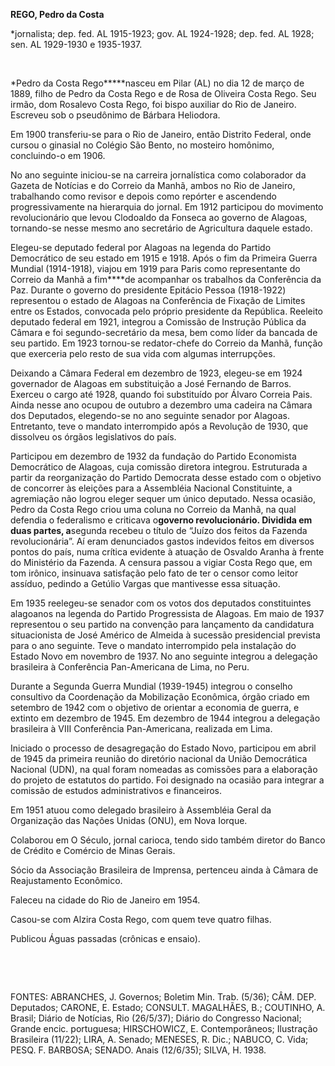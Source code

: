 **REGO, Pedro da Costa**

\*jornalista; dep. fed. AL 1915-1923; gov. AL 1924-1928; dep. fed. AL
1928; sen. AL 1929-1930 e 1935-1937.

 

*Pedro da Costa Rego*****nasceu em Pilar (AL) no dia 12 de março de
1889, filho de Pedro da Costa Rego e de Rosa de Oliveira Costa Rego. Seu
irmão, dom Rosalevo Costa Rego, foi bispo auxiliar do Rio de Janeiro.
Escreveu sob o pseudônimo de Bárbara Heliodora.

Em 1900 transferiu-se para o Rio de Janeiro, então Distrito Federal,
onde cursou o ginasial no Colégio São Bento, no mosteiro homônimo,
concluindo-o em 1906.

No ano seguinte iniciou-se na carreira jornalística como colaborador da
Gazeta de Notícias e do Correio da Manhã, ambos no Rio de Janeiro,
trabalhando como revisor e depois como repórter e ascendendo
progressivamente na hierarquia do jornal. Em 1912 participou do
movimento revolucionário que levou Clodoaldo da Fonseca ao governo de
Alagoas, tornando-se nesse mesmo ano secretário de Agricultura daquele
estado.

Elegeu-se deputado federal por Alagoas na legenda do Partido Democrático
de seu estado em 1915 e 1918. Após o fim da Primeira Guerra Mundial
(1914-1918), viajou em 1919 para Paris como representante do Correio da
Manhã a fim****de acompanhar os trabalhos da Conferência da Paz. Durante
o governo do presidente Epitácio Pessoa (1918-1922) representou o estado
de Alagoas na Conferência de Fixação de Limites entre os Estados,
convocada pelo próprio presidente da República. Reeleito deputado
federal em 1921, integrou a Comissão de Instrução Pública da Câmara e
foi segundo-secretário da mesa, bem como líder da bancada de seu
partido. Em 1923 tornou-se redator-chefe do Correio da Manhã, função que
exerceria pelo resto de sua vida com algumas interrupções.

Deixando a Câmara Federal em dezembro de 1923, elegeu-se em 1924
governador de Alagoas em substituição a José Fernando de Barros. Exerceu
o cargo até 1928, quando foi substituído por Álvaro Correia Pais. Ainda
nesse ano ocupou de outubro a dezembro uma cadeira na Câmara dos
Deputados, elegendo-se no ano seguinte senador por Alagoas. Entretanto,
teve o mandato interrompido após a Revolução de 1930, que dissolveu os
órgãos legislativos do país.

Participou em dezembro de 1932 da fundação do Partido Economista
Democrático de Alagoas, cuja comissão diretora integrou. Estruturada a
partir da reorganização do Partido Democrata desse estado com o objetivo
de concorrer às eleições para a Assembléia Nacional Constituinte, a
agremiação não logrou eleger sequer um único deputado. Nessa ocasião,
Pedro da Costa Rego criou uma coluna no Correio da Manhã, na qual
defendia o federalismo e criticava o****governo revolucionário. Dividida
em duas partes, a****segunda recebeu o título de “Juízo dos feitos da
Fazenda revolucionária”. Aí eram denunciados gastos indevidos feitos em
diversos pontos do país, numa crítica evidente à atuação de Osvaldo
Aranha à frente do Ministério da Fazenda. A censura passou a vigiar
Costa Rego que, em tom irônico, insinuava satisfação pelo fato de ter o
censor como leitor assíduo, pedindo a Getúlio Vargas que mantivesse essa
situação.

Em 1935 reelegeu-se senador com os votos dos deputados constituintes
alagoanos na legenda do Partido Progressista de Alagoas. Em maio de 1937
representou o seu partido na convenção para lançamento da candidatura
situacionista de José Américo de Almeida à sucessão presidencial
prevista para o ano seguinte. Teve o mandato interrompido pela
instalação do Estado Novo em novembro de 1937. No ano seguinte integrou
a delegação brasileira à Conferência Pan-Americana de Lima, no Peru.

Durante a Segunda Guerra Mundial (1939-1945) integrou o conselho
consultivo da Coordenação da Mobilização Econômica, órgão criado em
setembro de 1942 com o objetivo de orientar a economia de guerra, e
extinto em dezembro de 1945. Em dezembro de 1944 integrou a delegação
brasileira à VIII Conferência Pan-Americana, realizada em Lima.

Iniciado o processo de desagregação do Estado Novo, participou em abril
de 1945 da primeira reunião do diretório nacional da União Democrática
Nacional (UDN), na qual foram nomeadas as comissões para a elaboração do
projeto de estatutos do partido. Foi designado na ocasião para integrar
a comissão de estudos administrativos e financeiros.

Em 1951 atuou como delegado brasileiro à Assembléia Geral da Organização
das Nações Unidas (ONU), em Nova Iorque.

Colaborou em O Século, jornal carioca, tendo sido também diretor do
Banco de Crédito e Comércio de Minas Gerais.

Sócio da Associação Brasileira de Imprensa, pertenceu ainda à Câmara de
Reajustamento Econômico.

Faleceu na cidade do Rio de Janeiro em 1954.

Casou-se com Alzira Costa Rego, com quem teve quatro filhas.

Publicou Águas passadas (crônicas e ensaio).

 

 

FONTES: ABRANCHES, J. Governos; Boletim Min. Trab. (5/36); CÂM. DEP.
Deputados; CARONE, E. Estado; CONSULT. MAGALHÃES, B.; COUTINHO, A.
Brasil; Diário de Notícias, Rio (26/5/37); Diário do Congresso Nacional;
Grande encic. portuguesa; HIRSCHOWICZ, E. Contemporâneos; Ilustração
Brasileira (11/22); LIRA, A. Senado; MENESES, R. Dic.; NABUCO, C. Vida;
PESQ. F. BARBOSA; SENADO. Anais (12/6/35); SILVA, H. 1938.

 
